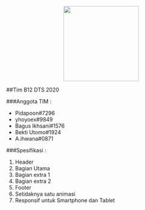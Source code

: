 <p align="center">
    <img src="https://digitalent.kominfo.go.id/assets/@images/logo.png" width="200">
</p>
   
##Tim B12 DTS 2020

###Anggota TIM :

- Pidapoon#7296
- yhoyoex#9849
- Bagus Ikhsani#1576
- Bekti Utomo#1924
- A.ihwana#0871

###Spesifikasi :

1. Header
2. Bagian Utama
3. Bagian extra 1
4. Bagian extra 2
5. Footer
6. Setidaknya satu animasi
7. Responsif untuk Smartphone dan Tablet
